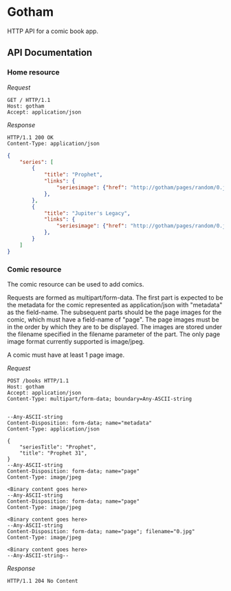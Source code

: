 # Gotham

HTTP API for a comic book app.

## API Documentation

### Home resource

*Request*
```HTTP
GET / HTTP/1.1
Host: gotham
Accept: application/json
```

*Response*
```HTTP
HTTP/1.1 200 OK
Content-Type: application/json
```
```JSON
{
	"series": [
		{
			"title": "Prophet",
			"links": {
				"seriesimage": {"href": "http://gotham/pages/random/0.jpg"}
			},
		},
		{
			"title": "Jupiter's Legacy",
			"links": {
				"seriesimage": {"href": "http://gotham/pages/random/0.jpg"}
			},
		}
	]
}
```

### Comic resource

The comic resource can be used to add comics.

Requests are formed as multipart/form-data. The first part is expected to be the metadata for the comic represented as application/json with "metadata" as the field-name. The subsequent parts should be the page images for the comic, which must have a field-name of "page". The page images must be in the order by which they are to be displayed. The images are stored under the filename specified in the filename parameter of the part. The only page image format currently supported is image/jpeg.

A comic must have at least 1 page image.

*Request*
```HTTP
POST /books HTTP/1.1
Host: gotham
Accept: application/json
Content-Type: multipart/form-data; boundary=Any-ASCII-string
```
```

--Any-ASCII-string
Content-Disposition: form-data; name="metadata"
Content-Type: application/json

{
	"seriesTitle": "Prophet",
	"title": "Prophet 31",
}
--Any-ASCII-string
Content-Disposition: form-data; name="page"
Content-Type: image/jpeg

<Binary content goes here>
--Any-ASCII-string
Content-Disposition: form-data; name="page"
Content-Type: image/jpeg

<Binary content goes here>
--Any-ASCII-string
Content-Disposition: form-data; name="page"; filename="0.jpg"
Content-Type: image/jpeg

<Binary content goes here>
--Any-ASCII-string--
```

*Response*
```HTTP
HTTP/1.1 204 No Content
```
